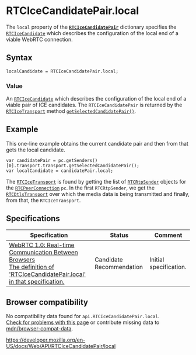 # RTCIceCandidatePair.local

The `local` property of the **[`RTCIceCandidatePair`](../rtcicecandidatepair)** dictionary specifies the [`RTCIceCandidate`](../rtcicecandidate) which describes the configuration of the local end of a viable WebRTC connection.

## Syntax

    localCandidate = RTCIceCandidatePair.local;

### Value

An [`RTCIceCandidate`](../rtcicecandidate) which describes the configuration of the local end of a viable pair of ICE candidates. The `RTCIceCandidatePair` is returned by the [`RTCIceTransport`](../rtcicetransport) method [`getSelectedCandidatePair()`](../rtcicetransport/getselectedcandidatepair).

## Example

This one-line example obtains the current candidate pair and then from that gets the local candidate.

    var candidatePair = pc.getSenders()[0].transport.transport.getSelectedCandidatePair();
    var localCandidate = candidatePair.local;

The [`RTCIceTransport`](../rtcicetransport) is found by getting the list of [`RTCRtpSender`](../rtcrtpsender) objects for the [`RTCPeerConnection`](../rtcpeerconnection) `pc`. In the first `RTCRtpSender`, we get the [`RTCDtlsTransport`](../rtcdtlstransport) over which the media data is being transmitted and finally, from that, the `RTCIceTransport`.

## Specifications

<table><thead><tr class="header"><th>Specification</th><th>Status</th><th>Comment</th></tr></thead><tbody><tr class="odd"><td><a href="https://w3c.github.io/webrtc-pc/#dom-rtcicecandidatepair-local">WebRTC 1.0: Real-time Communication Between Browsers<br />
<span class="small">The definition of 'RTCIceCandidatePair.local' in that specification.</span></a></td><td><span class="spec-cr">Candidate Recommendation</span></td><td>Initial specification.</td></tr></tbody></table>

## Browser compatibility

No compatibility data found for `api.RTCIceCandidatePair.local`.  
[Check for problems with this page](#on-github) or contribute missing data to [mdn/browser-compat-data](https://github.com/mdn/browser-compat-data).

<a href="https://developer.mozilla.org/en-US/docs/Web/API/RTCIceCandidatePair/local" class="_attribution-link">https://developer.mozilla.org/en-US/docs/Web/API/RTCIceCandidatePair/local</a>
